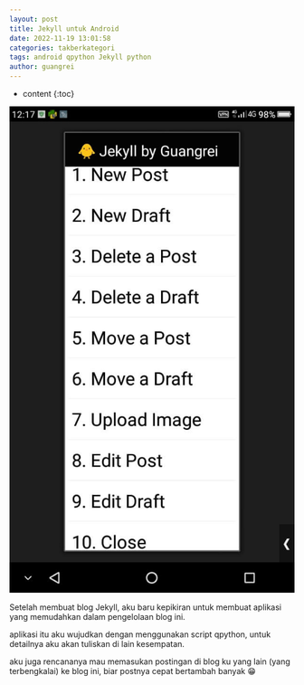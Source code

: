 ```yaml
---
layout: post
title: Jekyll untuk Android
date: 2022-11-19 13:01:58
categories: takberkategori
tags: android qpython Jekyll python
author: guangrei
---
```


* content
{:toc}

![Screenshot_2022-11-19-12-17-39](/images/2022/11/19/Screenshot_2022-11-19-12-17-39.jpg)

Setelah membuat blog Jekyll, aku baru kepikiran untuk membuat aplikasi yang memudahkan dalam pengelolaan blog ini.

aplikasi itu aku wujudkan dengan menggunakan script qpython, untuk detailnya aku akan tuliskan di lain kesempatan.

aku juga rencananya mau memasukan postingan di blog ku yang lain (yang terbengkalai) ke blog ini, biar postnya cepat bertambah banyak 😁